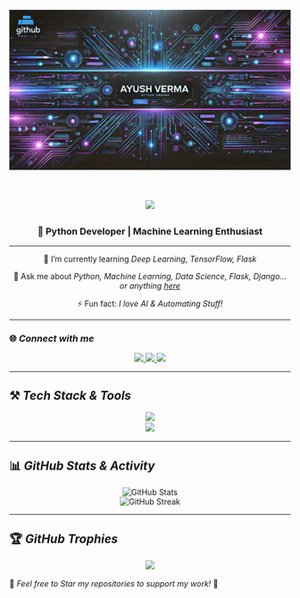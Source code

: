 ![GitHub Banner](https://raw.githubusercontent.com/Ayushverma23/Ayushverma23/refs/heads/main/WhatsApp%20Image%202025-03-12%20at%2000.13.50_42e5af3b.jpg)

<h1 align="center">     
    <img src="https://readme-typing-svg.herokuapp.com/?font=Righteous&size=35&center=true&vCenter=true&width=500&height=70&duration=4000&color=FF66FF&lines=Hello+There!+👋;+I'm+Ayush+Verma!;+Python+Developer!;+Machine+Learning+Enthusiast!;" /> 
</h1>

<h3 align="center">🚀 Python Developer | Machine Learning Enthusiast</h3>

---

<div align="center">
 

 
 🌱 I’m currently learning *Deep Learning, TensorFlow, Flask*

💬 Ask me about *Python, Machine Learning, Data Science, Flask, Django... or anything [here](https://github.com/ayushverma23/ayushverma23/issues)*

⚡ Fun fact: *I love AI & Automating Stuff!*

 </div>
 
---

### 🌐 *Connect with me*
<div align="center"> 
  <a href="mailto:ayushverma23@gmail.com">
    <img src="https://img.shields.io/badge/Gmail-333333?style=for-the-badge&logo=gmail&logoColor=red" />
  </a>
  <a href="https://linkedin.com/in/ayushverma23" target="_blank">
    <img src="https://img.shields.io/badge/LinkedIn-0077B5?style=for-the-badge&logo=linkedin&logoColor=white" />
  </a>
  <a href="https://ayushverma23.github.io" target="_blank">
     <img src="https://img.shields.io/badge/Portfolio-FF5722?style=for-the-badge&logo=firefox&logoColor=white" />
  </a>
</div>

---

## ⚒ *Tech Stack & Tools*

<div align="center">
    <img src="https://skillicons.dev/icons?i=python,tensorflow,pytorch,flask,django,html,css,git,vscode" />
    <br>
    <img src="https://skillicons.dev/icons?i=mysql,postgresql,jupyter,github" />
</div>

---

## 📊 *GitHub Stats & Activity*

<div align="center">
    <img src="https://github-readme-stats.vercel.app/api?username=ayushverma23&show_icons=true&theme=radical" alt="GitHub Stats" />
    <br>
    <img src="https://streak-stats.demolab.com/?user=ayushverma23&theme=dark" alt="GitHub Streak" />
</div>

---

## 🏆 *GitHub Trophies*

<div align="center">
    <img src="https://github-profile-trophy.vercel.app/?username=ayushverma23&theme=onedark" />
</div>



🌟 *Feel free to Star my repositories to support my work!* 🚀
